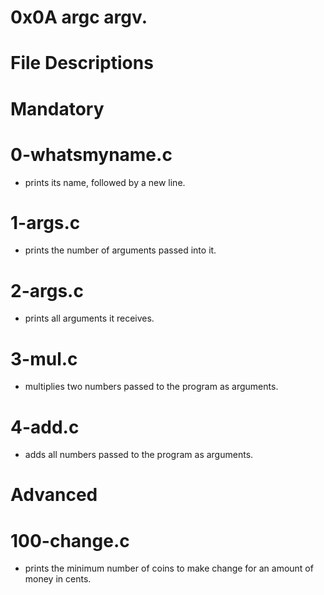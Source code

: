 # 0x0A argc argv.

# File Descriptions
# Mandatory
# 0-whatsmyname.c
- prints its name, followed by a new line.

# 1-args.c
- prints the number of arguments passed into it.

# 2-args.c
- prints all arguments it receives.

# 3-mul.c 
- multiplies two numbers passed to the program as arguments.

# 4-add.c 
- adds all numbers passed to the program as arguments.

# Advanced
# 100-change.c
- prints the minimum number of coins to make change for an amount of money in cents.
